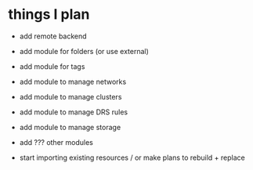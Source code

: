 # things I plan

- add remote backend

- add module for folders (or use external)
- add module for tags
- add module to manage networks
- add module to manage clusters
- add module to manage DRS rules
- add module to manage storage
- add ??? other modules

- start importing existing resources / or make plans to rebuild + replace
